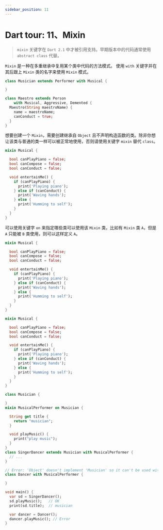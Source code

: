```yaml
---
sidebar_position: 11
---
```


# Dart tour: 11、Mixin

> `mixin` 关键字在 `Dart 2.1` 中才被引用支持。早期版本中的代码通常使用 `abstract class` 代替。

`Mixin` 是一种在多重继承中复用某个类中代码的方法模式。
使用 `with` 关键字并在其后跟上 `Mixin` 类的名字来使用 `Mixin` 模式。

```dart
class Musician extends Performer with Musical {

}

class Maestro extends Person
    with Musical, Aggressive, Demented {
  Maestro(String maestroName) {
    name = maestroName;
    canConduct = true;
  }
}
```

想要创建一个 `Mixin`，需要创建继承自 `Object` 且不声明构造函数的类。除非你想让该类与普通的类一样可以被正常地使用，否则请使用关键字 `mixin` 替代 `class`。

```dart
mixin Musical {

  bool canPlayPiano = false;
  bool canCompose = false;
  bool canConduct = false;

  void entertainMe() {
    if (canPlayPiano) {
      print('Playing piano');
    } else if (canConduct) {
      print('Waving hands');
    } else {
      print('Humming to self');
    }
  }
}
```

可以使用关键字 `on` 来指定哪些类可以使用该 `Mixin` 类，比如有 `Mixin` 类 `A`，但是 `A` 只能被 `B` 类使用，则可以这样定义 `A`。

```dart
mixin Musical {

  bool canPlayPiano = false;
  bool canCompose = false;
  bool canConduct = false;

  void entertainMe() {
    if (canPlayPiano) {
      print('Playing piano');
    } else if (canConduct) {
      print('Waving hands');
    } else {
      print('Humming to self');
    }
  }
}

mixin Musical {

  bool canPlayPiano = false;
  bool canCompose = false;
  bool canConduct = false;

  void entertainMe() {
    if (canPlayPiano) {
      print('Playing piano');
    } else if (canConduct) {
      print('Waving hands');
    } else {
      print('Humming to self');
    }
  }
}

class Musician {

}
mixin MusicalPerformer on Musician {

  String get title {
    return "musician";
  }

  void playMusic() {
    print("play music");
  }
}
class SingerDancer extends Musician with MusicalPerformer {
  // ...
}

// Error: 'Object' doesn't implement 'Musician' so it can't be used with 'MusicalPerformer'.
class Dancer with MusicalPerformer {

}

void main() {
  var sd = SingerDancer();
  sd.playMusic();   // OK
  print(sd.title);  // musician

  var dancer = Dancer();
  dancer.playMusic(); // Error
}
```
